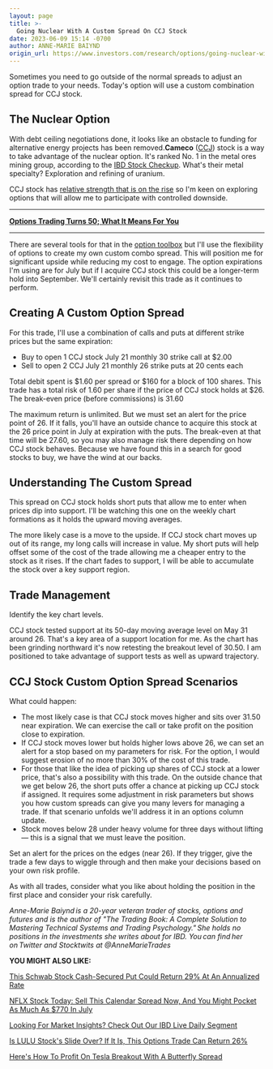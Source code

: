 ```yaml
---
layout: page
title: >-
  Going Nuclear With A Custom Spread On CCJ Stock
date: 2023-06-09 15:14 -0700
author: ANNE-MARIE BAIYND
origin_url: https://www.investors.com/research/options/going-nuclear-with-custom-option-spread-on-ccj-stock/
---
```






Sometimes you need to go outside of the normal spreads to adjust an option trade to your needs. Today's option will use a custom combination spread for CCJ stock.




The Nuclear Option
------------------


With debt ceiling negotiations done, it looks like an obstacle to funding for alternative energy projects has been removed.**Cameco** ([CCJ](https://research.investors.com/quote.aspx?symbol=CCJ)) stock is a way to take advantage of the nuclear option. It's ranked No. 1 in the metal ores mining group, according to the [IBD Stock Checkup](https://research.investors.com/stock-checkup/nyse-cameco-ccj.aspx). What's their metal specialty? Exploration and refining of uranium.


CCJ stock has [relative strength that is on the rise](https://www.investors.com/ibd-data-stories/stocks-to-watch-cameco-sees-relative-strength-rating-rise-to-88/) so I'm keen on exploring options that will allow me to participate with controlled downside.




---


[**Options Trading Turns 50; What It Means For You**](https://www.investors.com/research/options/options-trading-today-after-50-years-of-growth/)




---


There are several tools for that in the [option toolbox](https://get.investors.com/online-courses/options-trading/) but I'll use the flexibility of options to create my own custom combo spread. This will position me for significant upside while reducing my cost to engage. The option expirations I'm using are for July but if I acquire CCJ stock this could be a longer-term hold into September. We'll certainly revisit this trade as it continues to perform.


Creating A Custom Option Spread
-------------------------------


For this trade, I'll use a combination of calls and puts at different strike prices but the same expiration:


* Buy to open 1 CCJ stock July 21 monthly 30 strike call at $2.00
* Sell to open 2 CCJ July 21 monthly 26 strike puts at 20 cents each


Total debit spent is $1.60 per spread or $160 for a block of 100 shares. This trade has a total risk of 1.60 per share if the price of CCJ stock holds at $26. The break-even price (before commissions) is 31.60


The maximum return is unlimited. But we must set an alert for the price point of 26. If it falls, you'll have an outside chance to acquire this stock at the 26 price point in July at expiration with the puts. The break-even at that time will be 27.60, so you may also manage risk there depending on how CCJ stock behaves. Because we have found this in a search for good stocks to buy, we have the wind at our backs.


Understanding The Custom Spread
-------------------------------


This spread on CCJ stock holds short puts that allow me to enter when prices dip into support. I'll be watching this one on the weekly chart formations as it holds the upward moving averages. 


The more likely case is a move to the upside. If CCJ stock chart moves up out of its range, my long calls will increase in value. My short puts will help offset some of the cost of the trade allowing me a cheaper entry to the stock as it rises. If the chart fades to support, I will be able to accumulate the stock over a key support region. 


Trade Management
----------------


Identify the key chart levels.


CCJ stock tested support at its 50-day moving average level on May 31 around 26. That's a key area of a support location for me. As the chart has been grinding northward it's now retesting the breakout level of 30.50. I am positioned to take advantage of support tests as well as upward trajectory. 


CCJ Stock Custom Option Spread Scenarios
----------------------------------------


What could happen:


* The most likely case is that CCJ stock moves higher and sits over 31.50 near expiration. We can exercise the call or take profit on the position close to expiration.
* If CCJ stock moves lower but holds higher lows above 26, we can set an alert for a stop based on my parameters for risk. For the option, I would suggest erosion of no more than 30% of the cost of this trade.
* For those that like the idea of picking up shares of CCJ stock at a lower price, that's also a possibility with this trade. On the outside chance that we get below 26, the short puts offer a chance at picking up CCJ stock if assigned. It requires some adjustment in risk parameters but shows you how custom spreads can give you many levers for managing a trade. If that scenario unfolds we'll address it in an options column update.
* Stock moves below 28 under heavy volume for three days without lifting — this is a signal that we must leave the position.


Set an alert for the prices on the edges (near 26). If they trigger, give the trade a few days to wiggle through and then make your decisions based on your own risk profile.


As with all trades, consider what you like about holding the position in the first place and consider your risk carefully.


*Anne-Marie Baiynd is a 20-year veteran trader of stocks, options and futures and is the author of "The Trading Book: A Complete Solution to Mastering Technical Systems and Trading Psychology." She holds no positions in the investments she writes about for IBD. You can find her on Twitter and Stocktwits at @AnneMarieTrades*


**YOU MIGHT ALSO LIKE:**


[This Schwab Stock Cash-Secured Put Could Return 29% At An Annualized Rate](https://www.investors.com/research/options/schwab-stock-cash-secured-put-could-return-29-annualized/)


[NFLX Stock Today: Sell This Calendar Spread Now, And You Might Pocket As Much As $770 In July](https://www.investors.com/research/options/nflx-stock-today-sell-this-calendar-spread-now-and-you-might-pocket-as-much-as-770-dollars-in-july/)


[Looking For Market Insights? Check Out Our IBD Live Daily Segment](https://shop.investors.com/offer/splashresponsive.aspx?id=IBD-Live&intcode=invstcntnartcls%7Ccms%7Cibdlive%7C2020%7C07%7Cibdlive%7Cna%7C%7C727112&src=A00433A)


[Is LULU Stock's Slide Over? If It Is, This Options Trade Can Return 26%](https://www.investors.com/research/options/lulu-stock-slide-pausing-option-trade/)


[Here's How To Profit On Tesla Breakout With A Butterfly Spread](https://www.investors.com/research/options/tesla-stock-breaks-out-heres-how-to-profit-with-butterfly-spread/)




